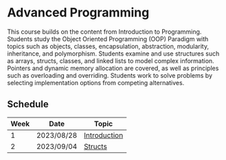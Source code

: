 # Advanced Programming

This course builds on the content from Introduction to Programming. Students study the Object Oriented Programming (OOP) Paradigm with topics such as objects, classes, encapsulation, abstraction, modularity, inheritance, and polymorphism. Students examine and use structures such as arrays, structs, classes, and linked lists to model complex information. Pointers and dynamic memory allocation are covered, as well as principles such as overloading and overriding. Students work to solve problems by selecting implementation options from competing alternatives.

## Schedule

| Week | Date       | Topic                                       |
|------|------------|---------------------------------------------|
| 1    | 2023/08/28 | [Introduction](01-introduction/README.md)   |
| 2    | 2023/09/04 | [Structs](02-structs/README.md)             |



